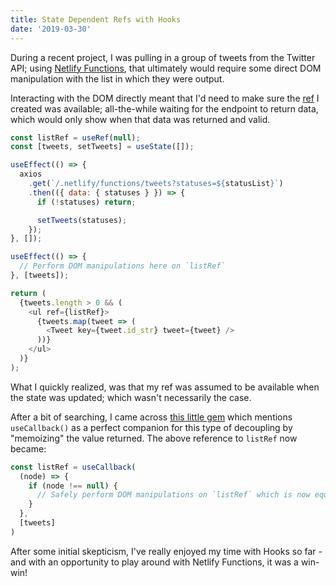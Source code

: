 ```yaml
---
title: State Dependent Refs with Hooks
date: '2019-03-30'
---
```


During a recent project, I was pulling in a group of tweets from the Twitter API; using [Netlify Functions](https://www.netlify.com/docs/functions/), that ultimately would require some direct DOM manipulation with the list in which they were output.

Interacting with the DOM directly meant that I'd need to make sure the [ref](https://reactjs.org/docs/hooks-reference.html#useref) I created was available; all-the-while waiting for the endpoint to return data, which would only show when that data was returned and valid.

```js
const listRef = useRef(null);
const [tweets, setTweets] = useState([]);

useEffect(() => {
  axios
    .get(`/.netlify/functions/tweets?statuses=${statusList}`)
    .then(({ data: { statuses } }) => {
      if (!statuses) return;

      setTweets(statuses);
    });
}, []);

useEffect(() => {
  // Perform DOM manipulations here on `listRef`
}, [tweets]);

return (
  {tweets.length > 0 && (
    <ul ref={listRef}>
      {tweets.map(tweet => (
        <Tweet key={tweet.id_str} tweet={tweet} />
      ))}
    </ul>
  )}
);
```

What I quickly realized, was that my ref was assumed to be available when the state was updated; which wasn't necessarily the case.

After a bit of searching, I came across [this little gem](https://reactjs.org/docs/hooks-faq.html#how-can-i-measure-a-dom-node) which mentions `useCallback()` as a perfect companion for this type of decoupling by "memoizing" the value returned. The above reference to `listRef` now became:

```js
const listRef = useCallback(
  (node) => {
    if (node !== null) {
      // Safely perform DOM manipulations on `listRef` which is now equal to `node`
    }
  },
  [tweets]
)
```

After some initial skepticism, I've really enjoyed my time with Hooks so far - and with an opportunity to play around with Netlify Functions, it was a win-win!
